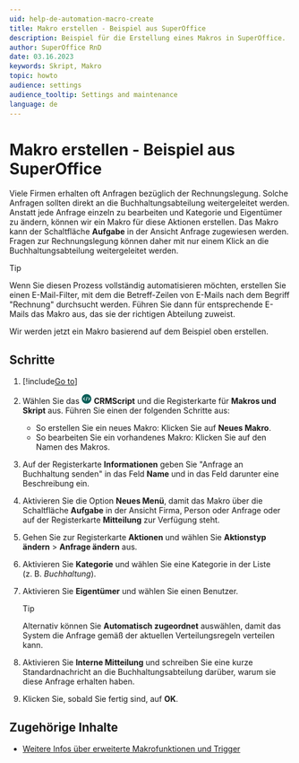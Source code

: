 ```yaml
---
uid: help-de-automation-macro-create
title: Makro erstellen - Beispiel aus SuperOffice
description: Beispiel für die Erstellung eines Makros in SuperOffice.
author: SuperOffice RnD
date: 03.16.2023
keywords: Skript, Makro
topic: howto
audience: settings
audience_tooltip: Settings and maintenance
language: de
---
```


# Makro erstellen - Beispiel aus SuperOffice

Viele Firmen erhalten oft Anfragen bezüglich der Rechnungslegung. Solche Anfragen sollten direkt an die Buchhaltungsabteilung weitergeleitet werden. Anstatt jede Anfrage einzeln zu bearbeiten und Kategorie und Eigentümer zu ändern, können wir ein Makro für diese Aktionen erstellen. Das Makro kann der Schaltfläche **Aufgabe** in der Ansicht Anfrage zugewiesen werden. Fragen zur Rechnungslegung können daher mit nur einem Klick an die Buchhaltungsabteilung weitergeleitet werden.

> [!TIP]
> Wenn Sie diesen Prozess vollständig automatisieren möchten, erstellen Sie einen E-Mail-Filter, mit dem die Betreff-Zeilen von E-Mails nach dem Begriff "Rechnung" durchsucht werden. Führen Sie dann für entsprechende E-Mails das Makro aus, das sie der richtigen Abteilung zuweist.

Wir werden jetzt ein Makro basierend auf dem Beispiel oben erstellen.

## Schritte

1. [!include[Go to](../../../learn/includes/goto-sm.md)]

1. Wählen Sie das ![Symbol][img2] **CRMScript** und die Registerkarte für **Makros und Skript** aus. Führen Sie einen der folgenden Schritte aus:
    * So erstellen Sie ein neues Makro: Klicken Sie auf **Neues Makro**.
    * So bearbeiten Sie ein vorhandenes Makro: Klicken Sie auf den Namen des Makros.

1. Auf der Registerkarte **Informationen** geben Sie "Anfrage an Buchhaltung senden" in das Feld **Name** und in das Feld darunter eine Beschreibung ein.

1. Aktivieren Sie die Option **Neues Menü**, damit das Makro über die Schaltfläche **Aufgabe** in der Ansicht Firma, Person oder Anfrage oder auf der Registerkarte **Mitteilung** zur Verfügung steht.

1. Gehen Sie zur Registerkarte **Aktionen** und wählen Sie **Aktionstyp ändern** > **Anfrage ändern** aus.

1. Aktivieren Sie **Kategorie** und wählen Sie eine Kategorie in der Liste (z. B. *Buchhaltung*).

1. Aktivieren Sie **Eigentümer** und wählen Sie einen Benutzer.

    > [!TIP]
    > Alternativ können Sie **Automatisch zugeordnet** auswählen, damit das System die Anfrage gemäß der aktuellen Verteilungsregeln verteilen kann.

1. Aktivieren Sie **Interne Mitteilung** und schreiben Sie eine kurze Standardnachricht an die Buchhaltungsabteilung darüber, warum sie diese Anfrage erhalten haben.

1. Klicken Sie, sobald Sie fertig sind, auf **OK**.

## Zugehörige Inhalte

* [Weitere Infos über erweiterte Makrofunktionen und Trigger][1]

<!-- Referenced links -->
[1]: trigger.md

<!-- Referenced images -->
[img2]: ../../../../../common/icons/nav-admin-crmscript-active.png
